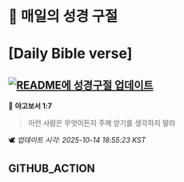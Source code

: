 # 🙏 매일의 성경 구절
# [Daily Bible verse]
## [![README에 성경구절 업데이트](https://github.com/DONGSUKA/first_test/actions/workflows/update-readme-bible.yml/badge.svg)](https://github.com/DONGSUKA/first_test/actions/workflows/update-readme-bible.yml)
<!-- START_BIBLE_VERSE -->
📖 **야고보서 1:7**
> 이런 사람은 무엇이든지 주께 얻기를 생각하지 말라

🕊️ _업데이트 시각: 2025-10-14 18:55:23 KST_
  <!-- END_BIBLE_VERSE -->
## GITHUB_ACTION
